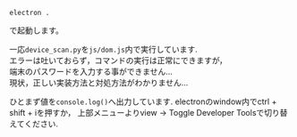 ```
electron .
```

で起動します。

一応`device_scan.py`を`js/dom.js`内で実行しています.  
エラーは吐いておらず，コマンドの実行は正常にできますが，  
端末のパスワードを入力する事ができません…  
現状，正しい実装方法と対処方法がわかりません…  

ひとまず値を`console.log()`へ出力しています.
electronのwindow内でctrl + shift + iを押すか，
上部メニューよりview → Toggle Developer Toolsで切り替えてください.
